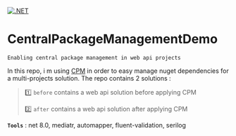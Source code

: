 [![.NET](https://github.com/aimenux/CentralPackageManagementDemo/actions/workflows/ci.yml/badge.svg?branch=main)](https://github.com/aimenux/CentralPackageManagementDemo/actions/workflows/ci.yml)

# CentralPackageManagementDemo
```
Enabling central package management in web api projects
```

In this repo, i m using [CPM](https://learn.microsoft.com/en-us/nuget/consume-packages/central-package-management) in order to easy manage nuget dependencies for a multi-projects solution. The repo contains 2 solutions :
>
> :one: `before` contains a web api solution before applying CPM
> 
> :two: `after` contains a web api solution after applying CPM
> 
**`Tools`** : net 8.0, mediatr, automapper, fluent-validation, serilog